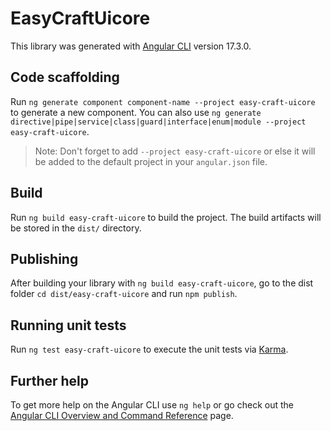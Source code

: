 # EasyCraftUicore

This library was generated with [Angular CLI](https://github.com/angular/angular-cli) version 17.3.0.

## Code scaffolding

Run `ng generate component component-name --project easy-craft-uicore` to generate a new component. You can also use `ng generate directive|pipe|service|class|guard|interface|enum|module --project easy-craft-uicore`.
> Note: Don't forget to add `--project easy-craft-uicore` or else it will be added to the default project in your `angular.json` file. 

## Build

Run `ng build easy-craft-uicore` to build the project. The build artifacts will be stored in the `dist/` directory.

## Publishing

After building your library with `ng build easy-craft-uicore`, go to the dist folder `cd dist/easy-craft-uicore` and run `npm publish`.

## Running unit tests

Run `ng test easy-craft-uicore` to execute the unit tests via [Karma](https://karma-runner.github.io).

## Further help

To get more help on the Angular CLI use `ng help` or go check out the [Angular CLI Overview and Command Reference](https://angular.io/cli) page.
